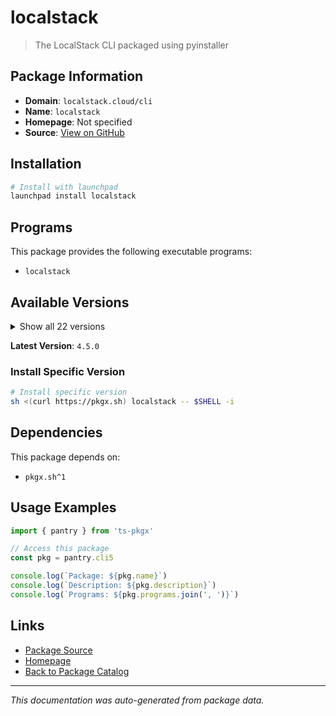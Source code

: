 # localstack

> The LocalStack CLI packaged using pyinstaller

## Package Information

- **Domain**: `localstack.cloud/cli`
- **Name**: `localstack`
- **Homepage**: Not specified
- **Source**: [View on GitHub](https://github.com/pkgxdev/pantry/tree/main/projects/localstack.cloud/cli/package.yml)

## Installation

```bash
# Install with launchpad
launchpad install localstack
```

## Programs

This package provides the following executable programs:

- `localstack`

## Available Versions

<details>
<summary>Show all 22 versions</summary>

- `4.5.0`, `4.4.0`, `4.3.0`, `4.2.0`, `4.1.1`
- `4.1.0`, `4.0.3`, `4.0.2`, `4.0.1`, `4.0.0`
- `3.8.1`, `3.8.0`, `3.6.0`, `3.5.0`, `3.4.0`
- `3.3.0`, `3.2.0`, `3.1.0`, `3.0.2`, `3.0.1`
- `3.0.0`, `2.3.2`

</details>

**Latest Version**: `4.5.0`

### Install Specific Version

```bash
# Install specific version
sh <(curl https://pkgx.sh) localstack -- $SHELL -i
```

## Dependencies

This package depends on:

- `pkgx.sh^1`

## Usage Examples

```typescript
import { pantry } from 'ts-pkgx'

// Access this package
const pkg = pantry.cli5

console.log(`Package: ${pkg.name}`)
console.log(`Description: ${pkg.description}`)
console.log(`Programs: ${pkg.programs.join(', ')}`)
```

## Links

- [Package Source](https://github.com/pkgxdev/pantry/tree/main/projects/localstack.cloud/cli/package.yml)
- [Homepage](#)
- [Back to Package Catalog](../../../package-catalog.md)

---

*This documentation was auto-generated from package data.*
